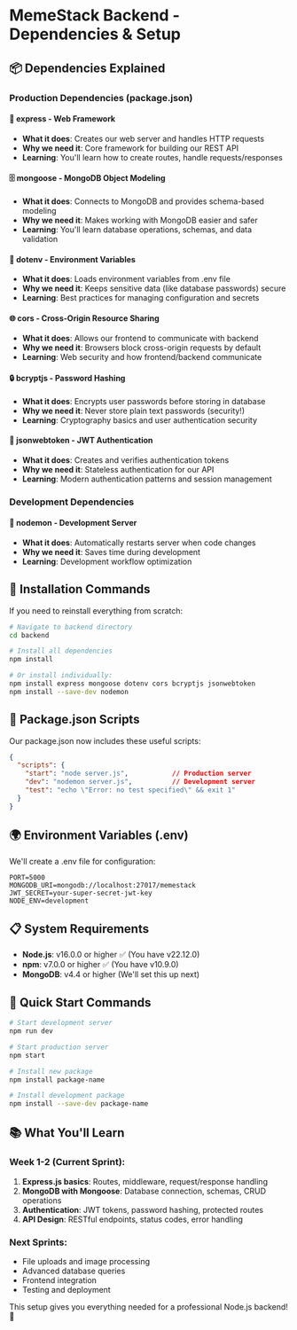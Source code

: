 # MemeStack Backend - Dependencies & Setup

## 📦 Dependencies Explained

### Production Dependencies (package.json)

#### 🚀 **express** - Web Framework
- **What it does**: Creates our web server and handles HTTP requests
- **Why we need it**: Core framework for building our REST API
- **Learning**: You'll learn how to create routes, handle requests/responses

#### 🗄️ **mongoose** - MongoDB Object Modeling
- **What it does**: Connects to MongoDB and provides schema-based modeling
- **Why we need it**: Makes working with MongoDB easier and safer
- **Learning**: You'll learn database operations, schemas, and data validation

#### 🔐 **dotenv** - Environment Variables
- **What it does**: Loads environment variables from .env file
- **Why we need it**: Keeps sensitive data (like database passwords) secure
- **Learning**: Best practices for managing configuration and secrets

#### 🌐 **cors** - Cross-Origin Resource Sharing
- **What it does**: Allows our frontend to communicate with backend
- **Why we need it**: Browsers block cross-origin requests by default
- **Learning**: Web security and how frontend/backend communicate

#### 🔒 **bcryptjs** - Password Hashing
- **What it does**: Encrypts user passwords before storing in database
- **Why we need it**: Never store plain text passwords (security!)
- **Learning**: Cryptography basics and user authentication security

#### 🎫 **jsonwebtoken** - JWT Authentication
- **What it does**: Creates and verifies authentication tokens
- **Why we need it**: Stateless authentication for our API
- **Learning**: Modern authentication patterns and session management

### Development Dependencies

#### 🔄 **nodemon** - Development Server
- **What it does**: Automatically restarts server when code changes
- **Why we need it**: Saves time during development
- **Learning**: Development workflow optimization

## 🔧 Installation Commands

If you need to reinstall everything from scratch:

```bash
# Navigate to backend directory
cd backend

# Install all dependencies
npm install

# Or install individually:
npm install express mongoose dotenv cors bcryptjs jsonwebtoken
npm install --save-dev nodemon
```

## 📝 Package.json Scripts

Our package.json now includes these useful scripts:

```json
{
  "scripts": {
    "start": "node server.js",           // Production server
    "dev": "nodemon server.js",          // Development server
    "test": "echo \"Error: no test specified\" && exit 1"
  }
}
```

## 🌍 Environment Variables (.env)

We'll create a .env file for configuration:

```env
PORT=5000
MONGODB_URI=mongodb://localhost:27017/memestack
JWT_SECRET=your-super-secret-jwt-key
NODE_ENV=development
```

## 📋 System Requirements

- **Node.js**: v16.0.0 or higher ✅ (You have v22.12.0)
- **npm**: v7.0.0 or higher ✅ (You have v10.9.0)
- **MongoDB**: v4.4 or higher (We'll set this up next)

## 🚀 Quick Start Commands

```bash
# Start development server
npm run dev

# Start production server
npm start

# Install new package
npm install package-name

# Install development package
npm install --save-dev package-name
```

## 📚 What You'll Learn

### Week 1-2 (Current Sprint):
1. **Express.js basics**: Routes, middleware, request/response handling
2. **MongoDB with Mongoose**: Database connection, schemas, CRUD operations
3. **Authentication**: JWT tokens, password hashing, protected routes
4. **API Design**: RESTful endpoints, status codes, error handling

### Next Sprints:
- File uploads and image processing
- Advanced database queries
- Frontend integration
- Testing and deployment

This setup gives you everything needed for a professional Node.js backend! 🎯
